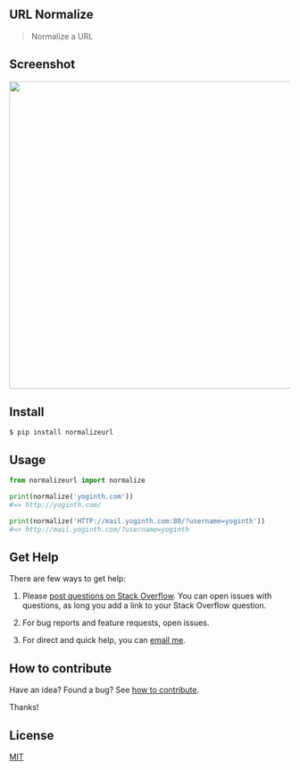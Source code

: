 ## URL Normalize

> Normalize a URL

## Screenshot

<img src="https://gitlab.com/yoginth/normalizeurl/raw/master/Screenshot.png" width="550">

## Install

```
$ pip install normalizeurl
```

## Usage

```python
from normalizeurl import normalize

print(normalize('yoginth.com'))
#=> http://yoginth.com/

print(normalize('HTTP://mail.yoginth.com:80/?username=yoginth'))
#=> http://mail.yoginth.com/?username=yoginth
```

## Get Help

There are few ways to get help:

 1. Please [post questions on Stack Overflow](https://stackoverflow.com/questions/ask). You can open issues with questions, as long you add a link to your Stack Overflow question.

 2. For bug reports and feature requests, open issues.

 3. For direct and quick help, you can [email me](mailto://yoginth@zoho.com).

## How to contribute
Have an idea? Found a bug? See [how to contribute][contributing].

Thanks!

## License

[MIT][license]

[LICENSE]: https://yoginth.mit-license.org/
[contributing]: /CONTRIBUTING.md
